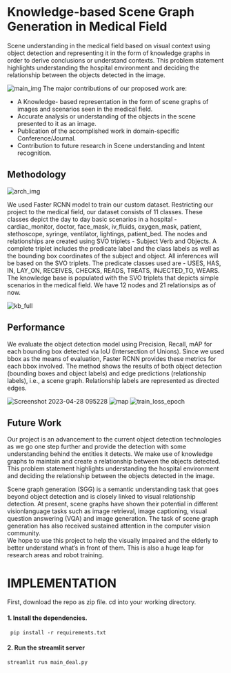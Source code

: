 # **Knowledge-based Scene Graph Generation in Medical Field**    

Scene understanding in the medical field based on visual context using object detection and representing it in the form of knowledge graphs in order to derive conclusions or understand contexts.
This problem statement highlights understanding the hospital environment and deciding the relationship between the objects detected in the image.  

![main_img](https://user-images.githubusercontent.com/83866928/235880897-bdd3b692-1e38-409f-9d15-5872eb9d331c.png)
The major contributions of our proposed work are:  
- A Knowledge- based representation in the form of scene graphs of images and scenarios seen in the medical field.
- Accurate analysis or understanding of the objects in the scene presented to it as an image.
- Publication of the accomplished work in domain-specific Conference/Journal.
- Contribution to future research in Scene understanding and Intent recognition.  

## Methodology

![arch_img](https://user-images.githubusercontent.com/83866928/235880903-00ba2e81-aa18-4624-8be8-93441562ff76.png)  

We used Faster RCNN model to train our custom dataset. Restricting our project to the medical field, our dataset consists of 11 classes. These classes depict the day to day basic scenarios in a hospital - cardiac_monitor, doctor, face_mask, iv_fluids, oxygen_mask, patient, stethoscope, syringe, ventilator, lightings, patient_bed.
The nodes and relationships are created using SVO triplets - Subject Verb and Objects. A complete triplet includes the predicate label and the class labels as well as the bounding box coordinates of the subject and object. All inferences will be based on the SVO triplets.
The predicate classes used are - USES, HAS, IN, LAY_ON, RECEIVES, CHECKS, READS, TREATS, INJECTED_TO, WEARS. The knowledge base is populated with the SVO triplets that depicts simple scenarios in the medical field. We have 12 nodes and 21 relationsips as of now.  

![kb_full](https://user-images.githubusercontent.com/83866928/235880886-9ba3caa8-faa5-43de-992d-8db298d44ba9.png)

## Performance  

We evaluate the object detection model using Precision, Recall, mAP for each bounding box detected via IoU (Intersection of Unions). Since we used bbox as the means of evaluation, Faster RCNN provides these metrics for each bbox involved.
The method shows the results of both object detection (bounding boxes and object labels) and edge predictions (relationship labels), i.e., a scene graph. Relationship labels are represented as directed edges.  

![Screenshot 2023-04-28 095228](https://user-images.githubusercontent.com/83866928/235881828-4bb59e92-b50e-4964-8540-ac10651e5b8e.png)
![map](https://user-images.githubusercontent.com/83866928/235882133-bf9d6b56-f146-4fbe-913d-7e5a1c91a275.png)
![train_loss_epoch](https://user-images.githubusercontent.com/83866928/235882139-c4044022-67a1-4b5c-aa19-632d5722e5f7.png)

## Future Work

Our project is an advancement to the current object detection technologies as we go one step further and provide the detection with some understanding behind the entities it detects. We make use of knowledge graphs to maintain and create a relationship between the objects detected.   
This problem statement highlights understanding the hospital environment and deciding the relationship between the objects detected in the image.  

Scene graph generation (SGG) is a semantic understanding task that goes beyond object detection and is closely linked to visual relationship detection. At present, scene graphs have shown their potential in different visionlanguage tasks such as image retrieval, image captioning, visual question answering (VQA) and image generation. The task of scene graph generation has also received sustained attention in the computer vision community.  
We hope to use this project to help the visually impaired and the elderly to better understand what’s in front of them. This is also a huge leap for research areas and robot training.


# IMPLEMENTATION

First, download the repo as zip file.
cd into your working directory.
#### 1. Install the dependencies.
``` pip install -r requirements.txt```
#### 2. Run the streamlit server
```streamlit run main_deal.py```



